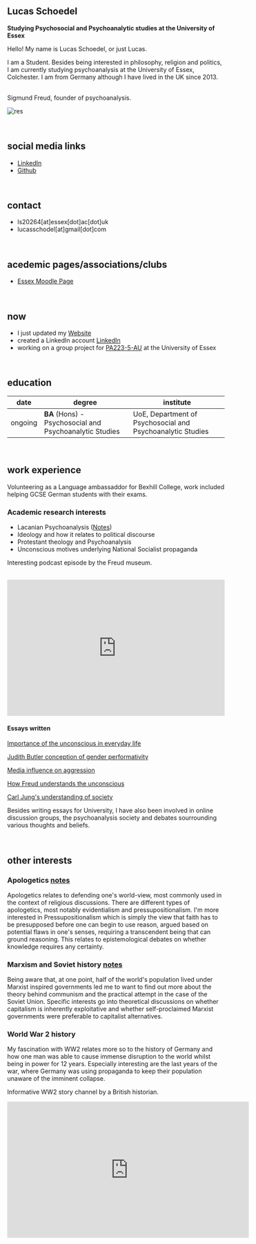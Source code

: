 ## Lucas Schoedel
**Studying Psychosocial and Psychoanalytic studies at the University of Essex**  

Hello! My name is Lucas Schoedel, or just Lucas. 

I am a Student. Besides being interested in philosophy, religion and politics, I am currently studying psychoanalysis at the University of Essex, Colchester. I am from Germany although I have lived in the UK since 2013. 

<br>
Sigmund Freud, founder of psychoanalysis.

![res](https://i.ibb.co/r2J6DLv/Sigmund-Freud1.jpg)

<br>

## social media links
- [LinkedIn](https://www.linkedin.com/in/lucas-schoedel-1a5649225/)
- [Github](https://github.com/2001057)

<br>

## contact
- ls20264[at]essex[dot]ac[dot]uk
- lucasschodel[at]gmail[dot]com
<br>

## acedemic pages/associations/clubs
- [Essex Moodle Page](https://moodle.essex.ac.uk/user/profile.php?id=164180)
<br>

## now
- I just updated my [Website](https://2001057.github.io/CS220-AU-portfolio/)
- created a LinkedIn account [LinkedIn](https://www.linkedin.com/in/lucas-schoedel-1a5649225/)
- working on a group project for [PA223-5-AU](https://www1.essex.ac.uk/modules/Default.aspx?coursecode=PA223&level=5&period=AU&campus=CO&year=21/) at the University of Essex
<br>

## education

| date | degree | institute |
--- | --- | ---
| ongoing | **BA** (Hons) - Psychosocial and Psychoanalytic Studies | UoE, Department of Psychosocial and Psychoanalytic Studies |

<br>

## work experience
Volunteering as a Language ambassaddor for Bexhill College, work included helping GCSE German students with their exams.

### Academic research interests
- Lacanian Psychoanalysis ([Notes](https://github.com/2001057/CS220-AU-portfolio/blob/main/assets/document/Lacan.pdf))
- Ideology and how it relates to political discourse
- Protestant theology and Psychoanalysis
- Unconscious motives underlying National Socialist propaganda

Interesting podcast episode by the Freud museum.

<br>

<iframe title="Freud Museum London: Psychoanalysis Podcasts" allowtransparency="true" height="315" width="100%" style="border: none; min-width: min(100%, 430px);" scrolling="no" data-name="pb-iframe-player" src="https://www.podbean.com/player-v2/?i=fb92s-5485a-pbblog-playlist&share=1&download=1&skin=f6f6f6&btn-skin=8bbb4e&size=315" allowfullscreen=""></iframe>

<br>

#### Essays written
[Importance of the unconscious in everyday life](https://github.com/2001057/CS220-AU-portfolio/blob/main/assets/document/Unconscious%20Essay_2001057.pdf)

[Judith Butler conception of gender performativity](https://github.com/2001057/CS220-AU-portfolio/blob/main/assets/document/PA134_2001057.pdf)

[Media influence on aggression](https://github.com/2001057/CS220-AU-portfolio/blob/main/assets/document/Media%20influence%20on%20aggression.pdf)

[How Freud understands the unconscious](https://github.com/2001057/CS220-AU-portfolio/blob/main/assets/document/PA208_2001057%20Freud.pdf)

[Carl Jung's understanding of society](https://github.com/2001057/CS220-AU-portfolio/blob/main/assets/document/PA209_2001057.pdf)

Besides writing essays for University, I have also been involved in online discussion groups, the psychoanalysis society and debates sourrounding various thoughts and beliefs.

<br>

## other interests
### Apologetics [notes](https://github.com/2001057/CS220-AU-portfolio/blob/main/assets/document/Pressupositionalism.pdf)
Apologetics relates to defending one's world-view, most commonly used in the context of religious discussions. There are different types of apologetics, most notably evidentialism and pressupositionalism. I'm more interested in Pressupositionalism which is simply the view that faith has to be presupposed before one can begin to use reason, argued based on potential flaws in one's senses, requiring a transcendent being that can ground reasoning. This relates to epistemological debates on whether knowledge requires any certainty.

### Marxism and Soviet history [notes](https://github.com/2001057/CS220-AU-portfolio/blob/main/assets/document/Marxism.pdf)
Being aware that, at one point, half of the world's population lived under Marxist inspired governments led me to want to find out more about the theory behind communism and the practical attempt in the case of the Soviet Union. Specific interests go into theoretical discussions on whether capitalism is inherently exploitative and whether self-proclaimed Marxist governments were preferable to capitalist alternatives.

### World War 2 history
My fascination with WW2 relates more so to the history of Germany and how one man was able to cause immense disruption to the world whilst being in power for 12 years. Especially interesting are the last years of the war, where Germany was using propaganda to keep their population unaware of the imminent collapse.

Informative WW2 story channel by a British historian.

<iframe width="560" height="315" src="https://www.youtube.com/embed?v=Lo3vzQ9NGL0&list=PLjVnMGhQyOzOBj_X68oz9QK5IZQN0u63m" title="YouTube video player" frameborder="0" allow="accelerometer; autoplay; clipboard-write; encrypted-media; gyroscope; picture-in-picture" allowfullscreen></iframe>

<br>
